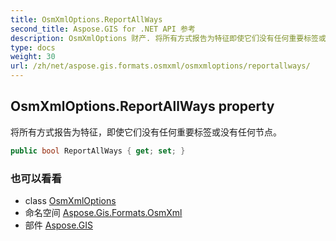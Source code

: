 ```yaml
---
title: OsmXmlOptions.ReportAllWays
second_title: Aspose.GIS for .NET API 参考
description: OsmXmlOptions 财产. 将所有方式报告为特征即使它们没有任何重要标签或没有任何节点
type: docs
weight: 30
url: /zh/net/aspose.gis.formats.osmxml/osmxmloptions/reportallways/
---
```

## OsmXmlOptions.ReportAllWays property

将所有方式报告为特征，即使它们没有任何重要标签或没有任何节点。

```csharp
public bool ReportAllWays { get; set; }
```

### 也可以看看

* class [OsmXmlOptions](../)
* 命名空间 [Aspose.Gis.Formats.OsmXml](../../osmxmloptions/)
* 部件 [Aspose.GIS](../../../)


